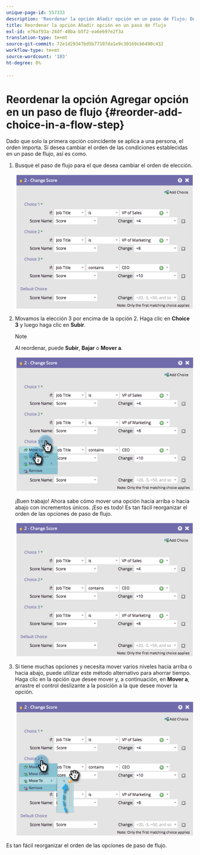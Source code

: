 ```yaml
---
unique-page-id: 557333
description: 'Reordenar la opción Añadir opción en un paso de flujo: Documentos de Marketo: Documentación del producto'
title: Reordenar la opción Añadir opción en un paso de flujo
exl-id: e76af93a-24df-48ba-b5f2-ea6e697e2f3a
translation-type: tm+mt
source-git-commit: 72e1d29347bd5b77107da1e9c30169cb6490c432
workflow-type: tm+mt
source-wordcount: '183'
ht-degree: 0%

---
```


# Reordenar la opción Agregar opción en un paso de flujo {#reorder-add-choice-in-a-flow-step}

Dado que solo la primera opción coincidente se aplica a una persona, el orden importa. Si desea cambiar el orden de las condiciones establecidas en un paso de flujo, así es como.

1. Busque el paso de flujo para el que desea cambiar el orden de elección.

   ![](assets/one.png)

1. Movamos la elección 3 por encima de la opción 2. Haga clic en **Choice 3** y luego haga clic en **Subir**.

   >[!NOTE]
   >
   >Al reordenar, puede **Subir**, **Bajar** o **Mover a**.

   ![](assets/two.png)

   ¡Buen trabajo! Ahora sabe cómo mover una opción hacia arriba o hacia abajo con incrementos únicos. ¡Eso es todo! Es tan fácil reorganizar el orden de las opciones de paso de flujo.

   ![](assets/three.png)

1. Si tiene muchas opciones y necesita mover varios niveles hacia arriba o hacia abajo, puede utilizar este método alternativo para ahorrar tiempo. Haga clic en la opción que desee mover y, a continuación, en **Mover a**, arrastre el control deslizante a la posición a la que desee mover la opción.

   ![](assets/four.png)

Es tan fácil reorganizar el orden de las opciones de paso de flujo.
